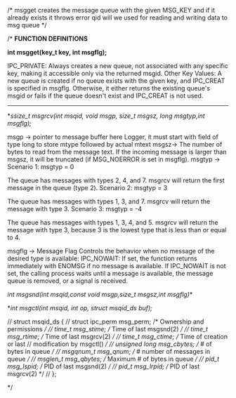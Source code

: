 /*
msgget creates the message queue with the given MSG_KEY and if it already exists it throws error
qid will we used for reading and writing data to msg queue
*/

/*
******FUNCTION DEFINITIONS******

**int msgget(key_t key, int msgflg);**

IPC_PRIVATE: Always creates a new queue, not associated with any specific key, making it accessible only via the returned msgid.
Other Key Values: A new queue is created if no queue exists with the given key, and IPC_CREAT is specified in msgflg. 
Otherwise, it either returns the existing queue's msgid or fails if the queue doesn't exist and IPC_CREAT is not used.

----------------------------

**ssize_t msgrcv(int msqid, void *msgp, size_t msgsz, long msgtyp,int msgflg);**

msgp -> pointer to message buffer here Logger, it must start with field of type long to store mtype followed by actual mtext
msgsz-> The number of bytes to read from the message text. If the incoming message is larger than msgsz, it will be truncated 
(if MSG_NOERROR is set in msgflg).
msgtyp ->
Scenario 1: msgtyp = 0

The queue has messages with types 2, 4, and 7.
msgrcv will return the first message in the queue (type 2).
Scenario 2: msgtyp = 3

The queue has messages with types 1, 3, and 7.
msgrcv will return the message with type 3.
Scenario 3: msgtyp = -4

The queue has messages with types 1, 3, 4, and 5.
msgrcv will return the message with type 3, because 3 is the lowest type that is less than or equal to 4.

msgflg -> Message Flag Controls the behavior when no message of the desired type is available:
IPC_NOWAIT: If set, the function returns immediately with ENOMSG if no message is available.
If IPC_NOWAIT is not set, the calling process waits until a message is available, the message queue is removed, or a signal is received.

**int msgsnd(int msqid,const void* msgp,size_t msgsz,int msgflg)**

**int msgctl(int msqid, int op, struct msqid_ds *buf);**

// struct msqid_ds {
//                struct ipc_perm msg_perm;   /* Ownership and permissions */
//                time_t          msg_stime;  /* Time of last msgsnd(2) */
//                time_t          msg_rtime;  /* Time of last msgrcv(2) */
//                time_t          msg_ctime;  /* Time of creation or last
//                                               modification by msgctl() */
//                unsigned long   msg_cbytes; /* # of bytes in queue */
//                msgqnum_t       msg_qnum;   /* # number of messages in queue */
//                msglen_t        msg_qbytes; /* Maximum # of bytes in queue */
//                pid_t           msg_lspid;  /* PID of last msgsnd(2) */
//                pid_t           msg_lrpid;  /* PID of last msgrcv(2) */
//            };


*/